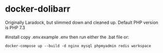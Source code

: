 # docker-dolibarr
Originally Laradock, but slimmed down and cleaned up.
Default PHP version is PHP 7.3

#install
copy .env.example .env
then run either the .bat file or:

```docker-compose up --build -d nginx mysql phpmyadmin redis workspace```
